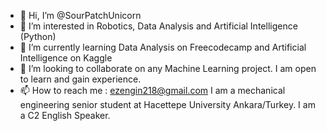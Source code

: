- 👋 Hi, I’m @SourPatchUnicorn
- 👀 I’m interested in Robotics, Data Analysis and Artificial Intelligence (Python)
- 🌱 I’m currently learning Data Analysis on Freecodecamp and Artificial Intelligence on Kaggle
- 💞️ I’m looking to collaborate on any Machine Learning project. I am open to learn and gain experience.
- 📫 How to reach me : ezengin218@gmail.com
I am a mechanical engineering senior student at Hacettepe University Ankara/Turkey. I am a C2 English Speaker.
<!---
SourPatchUnicorn/SourPatchUnicorn is a ✨ special ✨ repository because its `README.md` (this file) appears on your GitHub profile.
You can click the Preview link to take a look at your changes.
--->
